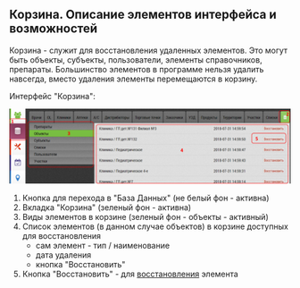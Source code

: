 ## Корзина. Описание элементов интерфейса и возможностей

Корзина - служит для восстановления удаленных элементов.
Это могут быть объекты, субъекты, пользователи, элементы справочников, препараты.
Большинство элементов в программе нельзя удалить навсегда, вместо удаления элементы перемещаются в корзину.

Интерфейс "Корзина": 

![](../images/database-trash.png)

1. Кнопка для перехода в "База Данных" (не белый фон - активна)
2. Вкладка "Корзина" (зеленый фон - активна)
3. Виды элементов в корзине (зеленый фон - объекты - активный)
4. Список элементов (в данном случае объектов) в корзине доступных для восстановления
   - сам элемент - тип / наименование
   - дата удаления
   - кнопка "Восстановить"
5. Кнопка "Восстановить" - для [восстановления](database-trash-restore.md) элемента
